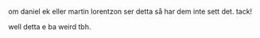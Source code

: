 om daniel ek eller martin lorentzon ser detta så har dem inte sett det. tack!

well detta e ba weird tbh.
